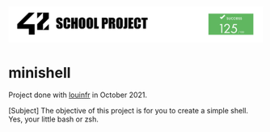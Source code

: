 ![42](img/42Project.png "42")

# minishell

Project done with [louinfr](https://github.com/louisnfr) in October 2021.

[Subject] The objective of this project is for you to create a simple shell. Yes, your
little bash or zsh.
